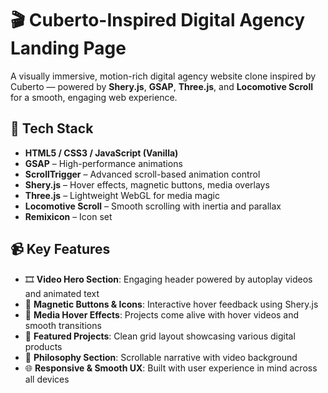# 🎬 Cuberto-Inspired Digital Agency Landing Page

A visually immersive, motion-rich digital agency website clone inspired by Cuberto — powered by **Shery.js**, **GSAP**, **Three.js**, and **Locomotive Scroll** for a smooth, engaging web experience.


## 🧰 Tech Stack

- **HTML5 / CSS3 / JavaScript (Vanilla)**
- **GSAP** – High-performance animations
- **ScrollTrigger** – Advanced scroll-based animation control
- **Shery.js** – Hover effects, magnetic buttons, media overlays
- **Three.js** – Lightweight WebGL for media magic
- **Locomotive Scroll** – Smooth scrolling with inertia and parallax
- **Remixicon** – Icon set

## 📹 Key Features

- 🎞️ **Video Hero Section**: Engaging header powered by autoplay videos and animated text
- 🧲 **Magnetic Buttons & Icons**: Interactive hover feedback using Shery.js
- 🎯 **Media Hover Effects**: Projects come alive with hover videos and smooth transitions
- 🚀 **Featured Projects**: Clean grid layout showcasing various digital products
- 📜 **Philosophy Section**: Scrollable narrative with video background
- 🌐 **Responsive & Smooth UX**: Built with user experience in mind across all devices


